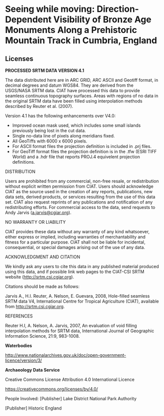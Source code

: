 # Seeing while moving: Direction-Dependent Visibility of Bronze Age Monuments Along a Prehistoric Mountain Track in Cumbria, England

Licenses
---------------

**PROCESSED SRTM DATA VERSION 4.1**

The data  distributed here  are in  ARC GRID,  ARC ASCII  and Geotiff format, in
decimal degrees and datum WGS84.  They are derived from the USGS/NASA SRTM data.
CIAT  have  processed  this  data  to  provide  seamless  continuous  topography
surfaces.  Areas with  regions of no  data in the  original SRTM data  have been
filled using interpolation methods described by Reuter et al. (2007).

Version 4.1 has the following enhancements over V4.0:
- Improved ocean mask used, which includes some small islands  previously  being 
  lost in the cut data.
- Single no-data line of pixels along meridians fixed.
- All GeoTiffs with 6000 x 6000 pixels.
- For ASCII format files the projection definition is included in .prj files.
- For GeoTiff format files the projection definition is in the .tfw  (ESRI TIFF 
  World) and a .hdr file that reports PROJ.4 equivelent projection definitions.

DISTRIBUTION

Users are  prohibited from  any commercial,  non-free resale,  or redistribution
without explicit written permission from CIAT. Users should acknowledge CIAT  as
the source used  in the creation  of any reports,  publications, new data  sets,
derived products, or services resulting from the use of this data set. CIAT also
request  reprints of  any publications  and notification  of any  redistributing
efforts.   For commercial  access to  the data,  send requests  to Andy   Jarvis
(a.jarvis@cgiar.org).

NO WARRANTY OR LIABILITY

CIAT provides  these data  without any  warranty of  any kind whatsoever, either
express or implied,  including warranties of  merchantability and fitness  for a
particular purpose. CIAT shall not  be liable for incidental, consequential,  or
special damages arising out of the use of any data.

ACKNOWLEDGMENT AND CITATION

We kindly ask  any users to  cite this data  in any published  material produced
using this data,  and if possible  link web pages  to the CIAT-CSI  SRTM website
(http://srtm.csi.cgiar.org).

Citations should be made as follows:

Jarvis A., H.I. Reuter, A.  Nelson, E. Guevara, 2008, Hole-filled  seamless SRTM
data V4, International  Centre for Tropical  Agriculture (CIAT), available  from
http://srtm.csi.cgiar.org.

REFERENCES

Reuter  H.I,  A.  Nelson,  A.  Jarvis,  2007,  An  evaluation  of  void  filling
interpolation  methods  for  SRTM  data,  International  Journal  of  Geographic
Information Science, 21:9, 983-1008.

**Waterbodies**

http://www.nationalarchives.gov.uk/doc/open-government-licence/version/3/

**Archaeology Data Service**

 Creative Commons License Attribution 4.0 International Licence

https://creativecommons.org/licenses/by/4.0/

People Involved:
[Publisher] Lake District National Park Authority

[Publisher] Historic England